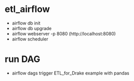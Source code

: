 # etl_airflow

- airflow db init
- airflow db upgrade
- airflow webserver -p 8080 (http://localhost:8080)
- airflow scheduler

# run DAG
- airflow dags trigger ETL_for_Drake
example with pandas
